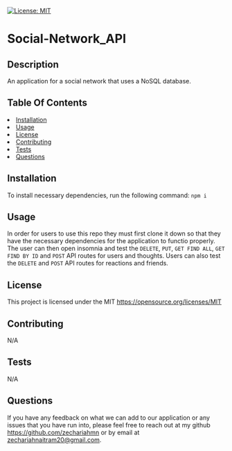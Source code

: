   [![License: MIT](https://img.shields.io/badge/License-MIT-yellow.svg)](https://opensource.org/licenses/MIT)
  # Social-Network_API

  ## Description
  An application for a social network that uses a NoSQL database.

## Table Of Contents
<li><a href="#installation">Installation</a></li>
<li><a href="#usage">Usage</a></li>
<li><a href="#license">License</a></li>
<li><a href="#contributing">Contributing</a></li>
<li><a href="#tests">Tests</a></li>
<li><a href="#questions">Questions</a></li>

## Installation
To install necessary dependencies, run the following command:
```npm i```

## Usage
In order for users to use this repo they must first clone it down so that they have the necessary dependencies for the application to functio properly. The user can then open insomnia and test the ```DELETE```, ```PUT```, ```GET FIND ALL```, ```GET FIND BY ID``` and ```POST``` API routes for users and thoughts. Users can also test the ```DELETE``` and ```POST``` API routes for reactions and friends. 

## License
This project is licensed under the MIT https://opensource.org/licenses/MIT

## Contributing
N/A

## Tests
N/A

## Questions
If you have any feedback on what we can add to our application or any issues that you have run into, please feel free to reach out at my github https://github.com/zechariahmn or by email at zechariahnaitram20@gmail.com.
